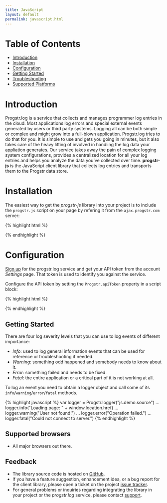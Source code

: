 ```yaml
---
title: JavaScript
layout: default
permalink: javascript.html
---
```

Table of Contents
=================
* [Introduction](#introduction)
* [Installation](#installation)
* [Configuration](#configuration)
* [Getting Started](#getting_started)
* [Troubleshooting](#troubleshooting)
* [Supported Platforms](#supported_platforms)

Introduction
=====================
Progstr.log is a service that collects and manages programmer log entries in the cloud. Most applications log errors and special external events generated by users or third party systems. Logging all can be both simple or complex and might grow into a full-blown application. Progstr.log tries to do that for you. It is simple to use and gets you going in minutes, but it also takes care of the heavy lifting of involved in handling the log data your appliation generates. Our service takes away the pain of complex logging system configurations, provides a centralized location for all your log entries and helps you analyze the data you’ve collected over time. **progstr-js** is the JavaScript client library that collects log entries and transports them to the Progstr data store.

Installation
============

The easiest way to get the *progstr-js* library into your project is to include the `progstr.js` script on your page by refering it from the `ajax.progstr.com` server:

{% highlight html %}
<script type="text/javascript" src="http://ajax.progstr.com/progstr-js/1.0.0/progstr.js"></script>
{% endhighlight %}

Configuration
=============

[Sign up](https://app.progstr.com/signup) for the progstr.log service and get your API token from the account *Settings* page. That token is used to identify you against the service.

Configure the API token by setting the `Progstr.apiToken` property in a script block:

{% highlight html %}
<script type="text/javascript">
    Progstr.apiToken = "6f413b64-a8e1-4e25-b9e6-d83acf26ccba"
</script>
{% endhighlight %}

Getting Started
-------------------------
There are four log severity levels that you can use to log events of different importance:

* *Info*: used to log general information events that can be used for reference or troubleshooting if needed.
* *Warning*: something odd happened and somebody needs to know about it.
* *Error*: something failed and needs to be fixed.
* *Fatal*: the entire application or a critical part of it is not working at all.

To log an event you need to obtain a logger object and call some of its `info`/`warning`/`error`/`fatal` methods.

{% highlight javascript %}
var logger = Progstr.logger("js.demo.source")
...
logger.info("Loading page: " + window.location.href)
...
logger.warning("User not found.")
...
logger.error("Operation failed.")
...
logger.fatal("Could not connect to server.")
{% endhighlight %}

Supported browsers
------------------------
* All major browsers out there.

Feedback
--------
* The library source code is hosted on [GitHub](https://github.com/progstr/progstr-js).
* If you have a feature suggestion, enhancement idea, or a bug report for the client library, please open a ticket on the project [issue tracker](https://github.com/progstr/progstr-js/issues).
* For general problems or inquiries regarding integrating the library in your project or the *progstr.log* service, please contact [support](http://support.progstr.com).
